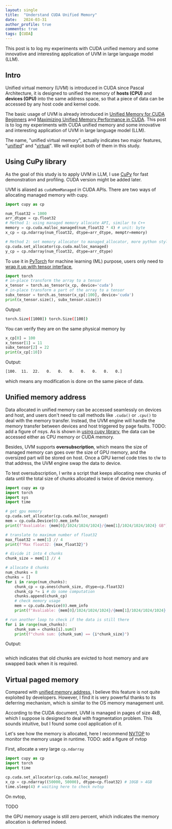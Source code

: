```yaml
---
layout: single
title:  "Understand CUDA Unified Memory"
date:   2024-03-31
author_profile: true
comments: true
tags: [CUDA]
---
```


This post is to log my experiments with CUDA unified memory and some innovative and interesting application of UVM in large language model (LLM).

## Intro

Unified virtual memory (UVM) is introduced in CUDA since Pascal Architecture, it is designed to unified the memory of **hosts (CPU)** and **devices (GPU)** into the same address space, so that a piece of data can be accessed by any host code and kernel code. 

The basic usage of UVM is already introduced in [Unified Memory for CUDA Beginners](https://developer.nvidia.com/blog/unified-memory-cuda-beginners/) and [Maximizing Unified Memory Performance in CUDA](https://developer.nvidia.com/blog/maximizing-unified-memory-performance-cuda/). This post is to log my experiments with CUDA unified memory and some innovative and interesting application of UVM in large language model (LLM).

The name, "unified virtual memory", actually indicates two major features, "[unified](#unified-address)" and "[virtual](#virtual-paged-memory)". We will exploit both of them in this study. 

## Using CuPy library

As the goal of this study is to apply UVM in LLM, I use [CuPy]([https://cupy.dev/](https://cupy.dev/)) for fast demonstration and profiling. CUDA version might be added later.

UVM is aliased as `cudaMemManaged` in CUDA APIs. There are two ways of allocating managed memory with cupy.

```python
import cupy as cp 

num_float32 = 1000
arr_dtype = cp.float32
# Method 1: using managed memory allocate API, similar to C++
memory = cp.cuda.malloc_managed(num_float32 * 4) # unit: byte
x_cp = cp.ndarray(num_float32, dtype=arr_dtype, memptr=memory)

# Method 2: set memory allocator to managed_allocator, more python style
cp.cuda.set_allocator(cp.cuda.malloc_managed)
y_cp = cp.ndarray(num_float32, dtype=arr_dtype)
```

To use it in [PyTorch](https://pytorch.org/) for machine learning (ML) purpose, users only need to <u>wrap it up with tensor interface</u>,

```python
import torch
# in-place transform the array to a tensor
x_tensor = torch.as_tensor(x_cp, device='cuda')
# in-place transform a part of the array to a tensor
subx_tensor = torch.as_tensor(x_cp[:100], device='cuda')
print(x_tensor.size(), subx_tensor.size())
```

Output:

```bash
torch.Size([1000]) torch.Size([100])
```

You can verify they are on the same physical memory by 

```python
x_cp[0] = 100
x_tensor[1] = 11
subx_tensor[2] = 22
print(x_cp[:10])
```

Output:

```bash
[100.  11.  22.   0.   0.   0.   0.   0.   0.   0.]
```

which means any modification is done on the same piece of data.

## Unified memory address

Data allocated in unified memory can be accessed seamlessly on devices and host, and users don't need to call methods like `.cuda()` or `.cpu()` to deal with the memory transfer. Instead, the UVM engine will handle the memory transfer between devices and host triggered by page faults. TODO: add a figure of nsys. As is shown in [using cupy library](#using-cupy-library), the data can be accessed either as CPU memory or CUDA memory.

Besides, UVM supports **oversubscription**, which means the size of managed memory can goes over the size of GPU memory, and the oversized part will be stored on host. Once a GPU kernel code tries to r/w to that address, the UVM engine swap the data to device. 

To test oversubscription, I write a script that keeps allocating new chunks of data until the total size of chunks allocated is twice of device memory.

```python
import cupy as cp
import torch
import sys
import time

# get gpu memory
cp.cuda.set_allocator(cp.cuda.malloc_managed)
mem = cp.cuda.Device(0).mem_info
print(f"Avaliable: {mem[0]/1024/1024/1024}/{mem[1]/1024/1024/1024} GB")

# translate to maximum number of float32
max_float32 = mem[1] // 4
print(f"Max float32: {max_float32}")

# divide it into 4 chunks
chunk_size = mem[1] // 4

# allocate 8 chunks
num_chunks = 8
chunks = []
for i in range(num_chunks):
    chunk_cp = cp.ones(chunk_size, dtype=cp.float32)
    chunk_cp *= i # do some computation
    chunks.append(chunk_cp)
    # check memory usage
    mem = cp.cuda.Device(0).mem_info
    print(f"Avaliable: {mem[0]/1024/1024/1024}/{mem[1]/1024/1024/1024} GB")

# run another loop to check if the data is still there
for i in range(num_chunks):
    chunk_sum = chunks[i].sum()
    print(f"chunk sum: {chunk_sum} == {i*chunk_size}")
```

Output:

```bash

```

which indicates that old chunks are evicted to host memory and are swapped back when it is required. 

## Virtual paged memory

Compared with [unified memory address](#unified-memory-address), I believe this feature is not quite exploited by developers. However, I find it is very powerful thanks to its deferring mechanism, which is similar to the OS memory management unit. 

According to the CUDA document, UVM is managed in pages of size 4kB, which I suppose is designed to deal with fragmentation problem. This sounds intuitive, but I found some cool application of it. 

Let's see how the memory is allocated, here I recommend [NVTOP](https://github.com/Syllo/nvtop) to monitor the memory usage in runtime. TODO: add a figure of nvtop

First, allocate a very large `cp.ndarray` 

```python
import cupy as cp
import torch
import time

cp.cuda.set_allocator(cp.cuda.malloc_managed)
x_cp = cp.ndarray((50000, 50000), dtype=cp.float32) # 10GB > 4GB
time.sleep(4) # waiting here to check nvtop
```

On nvtop,

TODO

the GPU memory usage is still zero percent, which indicates the memory allocation is deferred indeed. 
